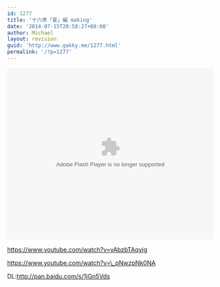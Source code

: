 ```yaml
---
id: 1277
title: '十六茶「夏」編 making'
date: '2014-07-15T20:58:27+08:00'
author: Michael
layout: revision
guid: 'http://www.gakky.me/1277.html'
permalink: '/?p=1277'
---
```


<embed align="middle" allowfullscreen="allowfullscreen" allowscriptaccess="always" height="400" quality="high" src="http://player.youku.com/player.php/sid/XNzQwMjIyMjMy/v.swf" type="application/x-shockwave-flash" width="480"></embed>

https://www.youtube.com/watch?v=yAbzbTAqvig  
  
https://www.youtube.com/watch?v=\_pNwzpNk0NA  
  
DL:http://pan.baidu.com/s/1jGn5Vds